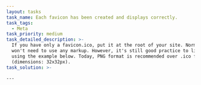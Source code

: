 ```yaml
---
layout: tasks
task_name: Each favicon has been created and displays correctly.
task_tags:
  - Meta
task_priority: medium
task_detailed_description: >-
  If you have only a favicon.ico, put it at the root of your site. Normally you
  won't need to use any markup. However, it's still good practice to link to it
  using the example below. Today, PNG format is recommended over .ico format
  (dimensions: 32x32px).
task_solution: >-
  ```

  <link rel="icon" type="image/x-icon"
  href="https://example.com/favicon.ico"><link rel="icon" type="image/png"
  href="https://example.com/favicon.png">

  ```
---
```


